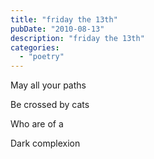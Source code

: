 ```yaml
---
title: "friday the 13th"
pubDate: "2010-08-13"
description: "friday the 13th"
categories:
  - "poetry"
---
```


May all your paths

Be crossed by cats

Who are of a

Dark complexion
